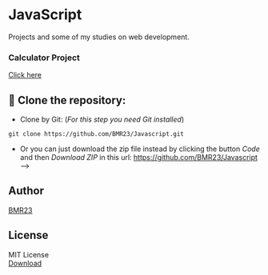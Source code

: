 # JavaScript
Projects and some of my studies on web development.


### Calculator Project 
 
<p><a href="https://bmr23.github.io/Javascript/desafios/calculadora-sem-eval">Click here</a></p>


## 💾 Clone the repository:
- Clone by Git: (_For this step you need Git installed_)
```
git clone https://github.com/BMR23/Javascript.git
```
- Or you can just download the zip file instead by clicking the button _Code_ and then _Download ZIP_ in this url: <a href="https://github.com/BMR23/Javascript">https://github.com/BMR23/Javascript</a>
<br> -->

## Author 
<p>
    <a href="https://github.com/BMR23">
    BMR23
    </a>
</p>

## License
MIT License <br>
<a href="https://bmr23.github.io/Javascript/LICENSE">Download</a>
